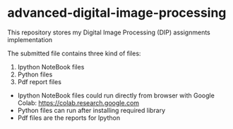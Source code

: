 # advanced-digital-image-processing
This repository stores my Digital Image Processing (DIP) assignments implementation

The submitted file contains three kind of files:
1. Ipython NoteBook files
2. Python files
3. Pdf report files
- Ipython NoteBook files could run directly from browser with Google Colab: https://colab.research.google.com
- Python files can run after installing required library
- Pdf files are the reports for Ipython
